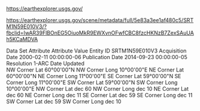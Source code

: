 https://earthexplorer.usgs.gov/

https://earthexplorer.usgs.gov/scene/metadata/full/5e83a3ee1af480c5/SRTM1N59E010V3/?fbclid=IwAR39FlBOnEG5OiuoMkR9EWXvnOFwfCBC8fzcHKNzB7ZexSAuUAh5KCaMDVA

Data Set Attribute	Attribute Value
Entity ID	SRTM1N59E010V3
Acquisition Date	2000-02-11 00:00:00-06
Publication Date	2014-09-23 00:00:00-05
Resolution	1-ARC
Date Updated	
NW Corner Lat	60°00'00"N
NW Corner Long	10°00'00"E
NE Corner Lat	60°00'00"N
NE Corner Long	11°00'00"E
SE Corner Lat	59°00'00"N
SE Corner Long	11°00'00"E
SW Corner Lat	59°00'00"N
SW Corner Long	10°00'00"E
NW Corner Lat dec	60
NW Corner Long dec	10
NE Corner Lat dec	60
NE Corner Long dec	11
SE Corner Lat dec	59
SE Corner Long dec	11
SW Corner Lat dec	59
SW Corner Long dec	10